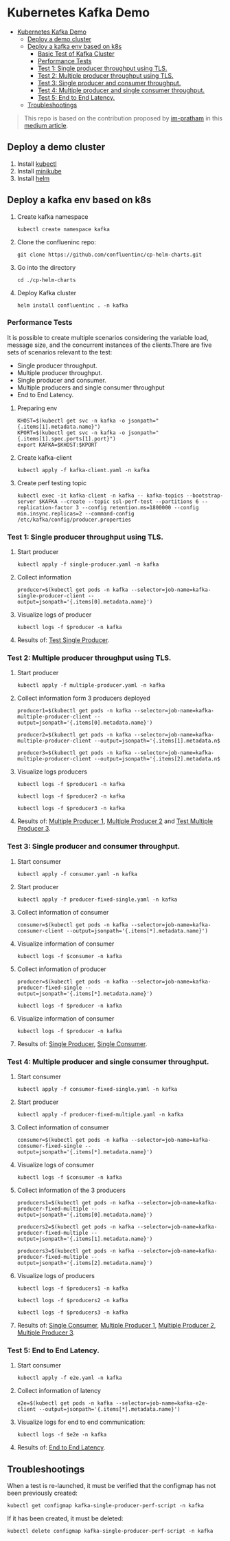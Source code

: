 # Kubernetes Kafka Demo
- [Kubernetes Kafka Demo](#kubernetes-kafka-demo)
  - [Deploy a demo cluster](#deploy-a-demo-cluster)
  - [Deploy a kafka env based on k8s](#deploy-a-kafka-env-based-on-k8s)
    - [Basic Test of Kafka Cluster](#basic-test-of-kafka-cluster)
    - [Performance Tests](#performance-tests)
    - [Test 1: Single producer throughput using TLS.](#test-1-single-producer-throughput-using-tls)
    - [Test 2: Multiple producer throughput using TLS.](#test-2-multiple-producer-throughput-using-tls)
    - [Test 3: Single producer and consumer throughput.](#test-3-single-producer-and-consumer-throughput)
    - [Test 4: Multiple producer and single consumer throughput.](#test-4-multiple-producer-and-single-consumer-throughput)
    - [Test 5: End to End Latency.](#test-5-end-to-end-latency)
  - [Troubleshootings](#troubleshootings)

> This repo is based on the contribution proposed by [im-pratham](https://github.com/im-pratham) in this [medium article](https://towardsdev.com/performance-testing-your-kubernetes-kafka-cluster-95f6e7d8dfc5).

## Deploy a demo cluster

1. Install [kubectl](./documentation/kubectl.md)
2. Install [minikube](./documentation/minikube.md)
3. Install [helm](./)

## Deploy a kafka env based on k8s

1. Create kafka namespace

    ```console
    kubectl create namespace kafka
    ```

2. Clone the conflueninc repo:

    ```console
    git clone https://github.com/confluentinc/cp-helm-charts.git
    ```

3. Go into the directory

    ```console
    cd ./cp-helm-charts
    ```

4. Deploy Kafka cluster

    ```console
    helm install confluentinc . -n kafka
    ```

### Performance Tests

It is possible to create multiple scenarios considering the variable load, message size, and the concurrent instances of the clients.There are five sets of scenarios relevant to the test:

- Single producer throughput.
- Multiple producer throughput.
- Single producer and consumer.
- Multiple producers and single consumer throughput
- End to End Latency.

1. Preparing env

    ```console
    KHOST=$(kubectl get svc -n kafka -o jsonpath="{.items[1].metadata.name}")
    KPORT=$(kubectl get svc -n kafka -o jsonpath="{.items[1].spec.ports[1].port}")
    export KAFKA=$KHOST:$KPORT
    ```

2. Create kafka-client

    ```console
    kubectl apply -f kafka-client.yaml -n kafka
    ```

3. Create perf testing topic

    ```console
    kubectl exec -it kafka-client -n kafka -- kafka-topics --bootstrap-server $KAFKA --create --topic ssl-perf-test --partitions 6 --replication-factor 3 --config retention.ms=1800000 --config min.insync.replicas=2 --command-config /etc/kafka/config/producer.properties
    ```

### Test 1: Single producer throughput using TLS.

1. Start producer

    ```console
    kubectl apply -f single-producer.yaml -n kafka
    ```

2. Collect information

    ```console
    producer=$(kubectl get pods -n kafka --selector=job-name=kafka-single-producer-client --output=jsonpath='{.items[0].metadata.name}')
    ```

3. Visualize logs of producer

    ```console
    kubectl logs -f $producer -n kafka
    ```

4. Results of: [Test Single Producer](./ExperimentResults/single-producer.txt).

### Test 2: Multiple producer throughput using TLS.

1. Start producer

    ```console
    kubectl apply -f multiple-producer.yaml -n kafka
    ```

2. Collect information form 3 producers deployed

    ```console
    producer1=$(kubectl get pods -n kafka --selector=job-name=kafka-multiple-producer-client --output=jsonpath='{.items[0].metadata.name}')
    ```

    ```console
    producer2=$(kubectl get pods -n kafka --selector=job-name=kafka-multiple-producer-client --output=jsonpath='{.items[1].metadata.n$    
    ```

    ```console
    producer3=$(kubectl get pods -n kafka --selector=job-name=kafka-multiple-producer-client --output=jsonpath='{.items[2].metadata.n$    
    ```

3. Visualize logs producers

    ```console
    kubectl logs -f $producer1 -n kafka
    ```

    ```console
    kubectl logs -f $producer2 -n kafka
    ```

    ```console
    kubectl logs -f $producer3 -n kafka
    ```

4. Results of: [Multiple Producer 1](./ExperimentResults/multiple-producer-1.txt), [Multiple Producer 2](./ExperimentResults/multiple-producer-2.txt) and [Test Multiple Producer 3](./ExperimentResults/multiple-producer-3.txt).

### Test 3: Single producer and consumer throughput.

1. Start consumer

    ```console
    kubectl apply -f consumer.yaml -n kafka
    ```

2. Start producer

    ```console
    kubectl apply -f producer-fixed-single.yaml -n kafka
    ```

3. Collect information of consumer

    ```console
    consumer=$(kubectl get pods -n kafka --selector=job-name=kafka-consumer-client --output=jsonpath='{.items[*].metadata.name}')
    ```

4. Visualize information of consumer

    ```console
    kubectl logs -f $consumer -n kafka
    ```

5. Collect information of producer

    ```console
    producer=$(kubectl get pods -n kafka --selector=job-name=kafka-producer-fixed-single --output=jsonpath='{.items[*].metadata.name}')
    ```

    ```console
    kubectl logs -f $producer -n kafka
    ```

6. Visualize information of consumer

    ```console
    kubectl logs -f $producer -n kafka
    ```

7. Results of: [Single Producer](./ExperimentResults/single-producer-to-consumer.txt), [Single Consumer](./ExperimentResults/single-consumer-to-producer.txt).

### Test 4: Multiple producer and single consumer throughput.

1. Start consumer

    ```console
    kubectl apply -f consumer-fixed-single.yaml -n kafka
    ```

2. Start producer

    ```console
    kubectl apply -f producer-fixed-multiple.yaml -n kafka
    ```

3. Collect information of consumer

    ```console
    consumer=$(kubectl get pods -n kafka --selector=job-name=kafka-consumer-fixed-single --output=jsonpath='{.items[*].metadata.name}')
    ```

4. Visualize logs of consumer

    ```console
    kubectl logs -f $consumer -n kafka
    ```

5. Collect information of the 3 producers

    ```console
    producers1=$(kubectl get pods -n kafka --selector=job-name=kafka-producer-fixed-multiple --output=jsonpath='{.items[0].metadata.name}')
    ```

    ```console
    producers2=$(kubectl get pods -n kafka --selector=job-name=kafka-producer-fixed-multiple --output=jsonpath='{.items[1].metadata.name}')
    ```

    ```console
    producers3=$(kubectl get pods -n kafka --selector=job-name=kafka-producer-fixed-multiple --output=jsonpath='{.items[2].metadata.name}')
    ```

6. Visualize logs of producers

    ```console
    kubectl logs -f $producers1 -n kafka
    ```

    ```console
    kubectl logs -f $producers2 -n kafka
    ```

    ```console
    kubectl logs -f $producers3 -n kafka
    ```

7. Results of: [Single Consumer](./ExperimentResults/single-consumer-from-multiple-producer.txt), [Multiple Producer 1](./ExperimentResults/multiple-producer-1-to-single-consumer.txt), [Multiple Producer 2](./ExperimentResults/multiple-producer-2-to-single-consumer.txt), [Multiple Producer 3](./ExperimentResults/multiple-producer-3-to-single-consumer.txt).

### Test 5: End to End Latency.

1. Start consumer

    ```console
    kubectl apply -f e2e.yaml -n kafka
    ```

2. Collect information of latency

    ```console
    e2e=$(kubectl get pods -n kafka --selector=job-name=kafka-e2e-client --output=jsonpath='{.items[*].metadata.name}')
    ```

3. Visualize logs for end to end communication:

    ```console
    kubectl logs -f $e2e -n kafka
    ```

4. Results of: [End to End Latency](./ExperimentResults/e2e.txt).

## Troubleshootings

When a test is re-launched, it must be verified that the configmap has not been previously created:

```console
kubectl get configmap kafka-single-producer-perf-script -n kafka
```

If it has been created, it must be deleted:

```console
kubectl delete configmap kafka-single-producer-perf-script -n kafka
```
